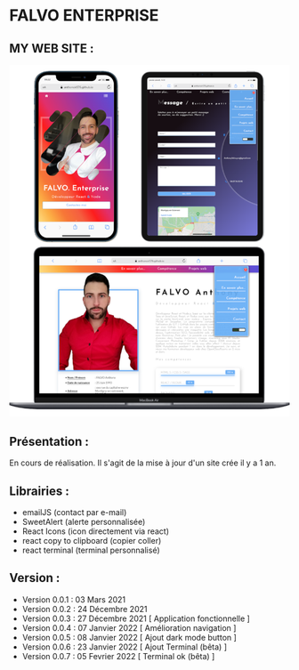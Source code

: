 # FALVO ENTERPRISE

## MY WEB SITE : 

![screen Site](./document/readme.png)

## Présentation :

En cours de réalisation. Il s'agit de la mise à jour d'un site crée il y a 1 an.

## Librairies : 
- emailJS (contact par e-mail)
- SweetAlert (alerte personnalisée)
- React Icons (icon directement via react)
- react copy to clipboard (copier coller)
- react terminal (terminal personnalisé)

## Version : 

- Version 0.0.1 : 03 Mars     2021
- Version 0.0.2 : 24 Décembre 2021
- Version 0.0.3 : 27 Décembre 2021 [ Application fonctionnelle ]
- Version 0.0.4 : 07 Janvier  2022 [ Amélioration navigation   ]
- Version 0.0.5 : 08 Janvier  2022 [ Ajout dark mode button    ]
- Version 0.0.6 : 23 Janvier  2022 [ Ajout Terminal (bêta)     ]
- Version 0.0.7 : 05 Fevrier  2022 [ Terminal ok    (bêta)     ]